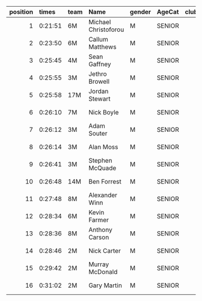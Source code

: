 |   position | times   | team   | Name                 | gender   | AgeCat   |   clubnumber | Club name             | Website                                    |   finishPosition |
|-----------:|:--------|:-------|:---------------------|:---------|:---------|-------------:|:----------------------|:-------------------------------------------|-----------------:|
|          1 | 0:21:51 | 6M     | Michael Christoforou | M        | SENIOR   |            6 | Cambuslang Harriers   | https://cambuslangharriers.org/            |                1 |
|          2 | 0:23:50 | 6M     | Callum Matthews      | M        | SENIOR   |            6 | Cambuslang Harriers   | https://cambuslangharriers.org/            |                8 |
|          3 | 0:25:45 | 4M     | Sean Gaffney         | M        | SENIOR   |            4 | Inverclyde AC         | https://www.inverclydeac.org/              |               14 |
|          4 | 0:25:55 | 3M     | Jethro Browell       | M        | SENIOR   |            3 | Bellahouston RR       | https://www.bellahoustonroadrunners.co.uk/ |               17 |
|          5 | 0:25:58 | 17M    | Jordan Stewart       | M        | SENIOR   |           17 | Calderglen Harriers   | http://www.calderglenharriers.org.uk/      |               18 |
|          6 | 0:26:10 | 7M     | Nick Boyle           | M        | SENIOR   |            7 | Giffnock North AC     | https://www.giffnocknorth.co.uk/           |               19 |
|          7 | 0:26:12 | 3M     | Adam Souter          | M        | SENIOR   |            3 | Bellahouston RR       | https://www.bellahoustonroadrunners.co.uk/ |               20 |
|          8 | 0:26:14 | 3M     | Alan Moss            | M        | SENIOR   |            3 | Bellahouston RR       | https://www.bellahoustonroadrunners.co.uk/ |               21 |
|          9 | 0:26:41 | 3M     | Stephen McQuade      | M        | SENIOR   |            3 | Bellahouston RR       | https://www.bellahoustonroadrunners.co.uk/ |               25 |
|         10 | 0:26:48 | 14M    | Ben Forrest          | M        | SENIOR   |           14 | Ayr Seaforth AC       | https://www.ayrseaforth.co.uk/             |               27 |
|         11 | 0:27:48 | 8M     | Alexander Winn       | M        | SENIOR   |            8 | Bellahouston Harriers | http://www.bellahoustonharriers.co.uk/     |               31 |
|         12 | 0:28:34 | 6M     | Kevin Farmer         | M        | SENIOR   |            6 | Cambuslang Harriers   | https://cambuslangharriers.org/            |               40 |
|         13 | 0:28:36 | 8M     | Anthony Carson       | M        | SENIOR   |            8 | Bellahouston Harriers | http://www.bellahoustonharriers.co.uk/     |               41 |
|         14 | 0:28:46 | 2M     | Nick Carter          | M        | SENIOR   |            2 | Kilmarnock H&AC       | http://www.kilmarnockharriers.com/         |               44 |
|         15 | 0:29:42 | 2M     | Murray McDonald      | M        | SENIOR   |            2 | Kilmarnock H&AC       | http://www.kilmarnockharriers.com/         |               51 |
|         16 | 0:31:02 | 2M     | Gary Martin          | M        | SENIOR   |            2 | Kilmarnock H&AC       | http://www.kilmarnockharriers.com/         |               61 |
